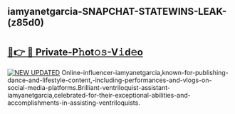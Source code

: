 ## iamyanetgarcia-SNAPCHAT-STATEWINS-LEAK-(z85d0)


# <h2><a href="https://mediaupload.pro?-20M">🔗👉 🔴 Private-P𝚑ot𝚘𝚜-V𝚒d𝚎o</a></h2>

[![NEW UPDATED](https://i.imgur.com/0qMVB7G.gif)](https://mediaupload.pro?-20M)
Online-influencer-iamyanetgarcia,known-for-publishing-dance-and-lifestyle-content,-including-performances-and-vlogs-on-social-media-platforms.Brilliant-ventriloquist-assistant-iamyanetgarcia,celebrated-for-their-exceptional-abilities-and-accomplishments-in-assisting-ventriloquists.  